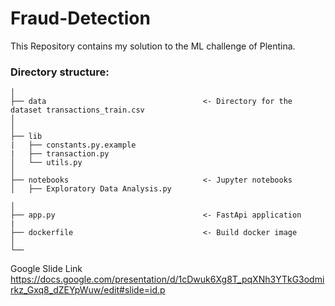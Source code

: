# Fraud-Detection
This Repository contains my solution to the ML challenge of Plentina.

### Directory structure:

```
│
├── data                                   <- Directory for the dataset transactions_train.csv
│
│
├── lib
|   ├── constants.py.example              
|   ├── transaction.py                     
│   └── utils.py                           
│
├── notebooks                              <- Jupyter notebooks
│   ├── Exploratory Data Analysis.py    

│
├── app.py                                 <- FastApi application
|
├── dockerfile                             <- Build docker image
│
└── 
```
Google Slide Link
https://docs.google.com/presentation/d/1cDwuk6Xg8T_pqXNh3YTkG3odmirkz_Gxq8_dZEYpWuw/edit#slide=id.p
